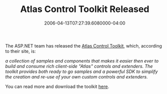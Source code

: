 ﻿---
title: Atlas Control Toolkit Released
date: "2006-04-13T07:27:39.6080000-04:00"
description: "The ASP.NET team has released the Atlas Control Toolkit, which, according to their site, is:"
featuredImage: img/atlas-control-toolkit-released-featured.png
---

The ASP.NET team has released the [Atlas Control Toolkit](http://atlas.asp.net/default.aspx?tabid=47&subtabid=477), which, according to their site, is:

*a collection of samples and components that makes it easier then ever to build and consume rich client-side "Atlas" controls and extenders. The toolkit provides both ready to go samples and a powerful SDK to simplify the creation and re-use of your own custom controls and extenders.*

You can read more and download the toolkit [here](http://atlas.asp.net/default.aspx?tabid=47&subtabid=477).

